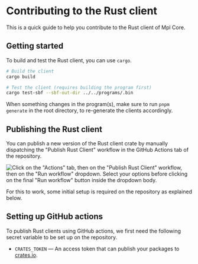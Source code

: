 # Contributing to the Rust client

This is a quick guide to help you contribute to the Rust client of Mpl Core.

## Getting started

To build and test the Rust client, you can use `cargo`.

```sh
# Build the client
cargo build

# Test the client (requires building the program first)
cargo test-sbf --sbf-out-dir ../../programs/.bin
```

When something changes in the program(s), make sure to run `pnpm generate` in the root directory, to re-generate the clients accordingly.

## Publishing the Rust client

You can publish a new version of the Rust client crate by manually dispatching the "Publish Rust Client" workflow in the GitHub Actions tab of the repository.

![Click on the "Actions" tab, then on the "Publish Rust Client" workflow, then on the "Run workflow" dropdown. Select your options before clicking on the final "Run workflow" button inside the dropdown body.](https://user-images.githubusercontent.com/3642397/235444901-6ee95f30-ed84-4eef-b1c4-8b8474ab82a4.png)

For this to work, some initial setup is required on the repository as explained below.

## Setting up GitHub actions

To publish Rust clients using GitHub actions, we first need the following secret variable to be set up on the repository.

- `CRATES_TOKEN` — An access token that can publish your packages to [crates.io](https://crates.io).
